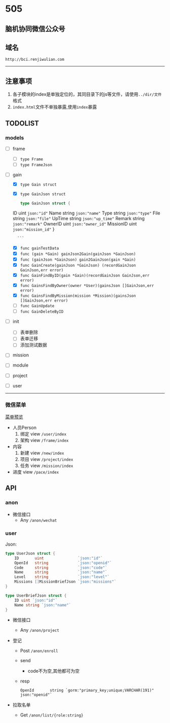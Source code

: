 # 505

## 脑机协同微信公众号

## 域名

`http://bci.renjiwulian.com`

---

## 注意事项

1. 各子模块的index是单独定位的，其同目录下的js等文件，请使用`../dir/文件`格式
1. `index.html`文件不单独暴露,使用`index`暴露

## TODOLIST

### models

- [ ] frame
    - [ ] `type Frame`
    - [ ] `type FrameJson`
- [ ] gain
    - [x] `type Gain struct`
    - [x] `type GainJson struct`

        ```go
        type GainJson struct {
    ID            uint	`json:"id"`
    Name        string	`json:"name"`
    Type		string	`json:"type"`
    File		string	`json:"file"`
    UpTime		string	`json:"up_time"`
    Remark		string	`json:"remark"`
    OwnerID		uint	`json:"owner_id"`
    MissionID	uint	`json:"mission_id"`
}

        ```

    - [x] `func gainTestData`
    - [x] `func (gain *Gain) gainJson2Gain(gainJson *GainJson)`
    - [x] `func (gainJson *GainJson) gain2GainJson(gain *Gain)`
    - [x] `func GainCreate(gainJson *GainJson) (recordGainJson GainJson,err error)`
    - [x] `func GainFindByID(gain *Gain)(recordGainJson GainJson,err error)`
    - [x] `func GainsFindByOwner(owner *User)(gainsJson []GainJson,err error)`
    - [x] `func GainsFindByMission(mission *Mission)(gainsJson []GainJson,err error)`
    - [ ] `func GainUpdate`
    - [ ] `func GainDeleteByID`

- [ ] init
    - [ ] 表单删除
    - [ ] 表单迁移
    - [ ] 添加测试数据
- [ ] mission
- [ ] module
- [ ] project
- [ ] user



---

### 微信菜单

[菜单预览](https://pantazheng.github.io/HMI_IOT/design/index.html)

- 人员Person
    1. 绑定 view    `/user/index`
    1. 架构 view    `/frame/index`
- 内容
    1. 新建 view    `/new/index`
    1. 项目 view    `/project/index`
    1. 任务 view    `/mission/index`
- 进度      view    `/pace/index`

## API

### anon

- 微信接口
    - Any `/anon/wechat`

### user

Json:

```go
type UserJson struct {
    ID       uint               `json:"id"`
    OpenId   string             `json:"openid"`
    Code     string             `json:"code"`
    Name     string             `json:"name"`
    Level    string             `json:"level"`
    Missions []MissionBriefJson `json:"missions"`
}

type UserBriefJson struct {
    ID uint `json:"id"`
    Name string `json:"name"`
}
```

- 微信接口
    - Any `/anon/project`
- 登记
    - Post `/anon/enroll`
    - send
        - code不为空,其他都可为空
    - resp

        ```golang
        OpenId       string `gorm:"primary_key;unique;VARCHAR(191)" json:"openid"`
        ```

- 拉取名单
    - Get `/anon/list/{role:string}`
